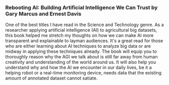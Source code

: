 ### Rebooting AI: Building Artificial Intelligence We Can Trust by Gary Marcus and Ernest Davis

One of the best titles I have read in the Science and Technology genre. As a researcher applying artificial intelligence (AI) to agricultural big datasets, this book helped me stretch my thoughts on how we can make AI more transparent and explainable to layman audiences. It's a great read for those who are either learning about AI techniques to analyze big data or are midway in applying these techniques already. The book will equip you to thoroughly reason why the AGI we talk about is still far away from human creativity and understanding of the world around us. It will also help you understand why and how the AI we encounter in our daily lives, be it a helping robot or a real-time monitoring device, needs data that the existing amount of annotated dataset cannot satiate.  
